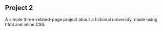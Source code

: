 ## Project 2

A simple three-related-page project about a fictional university, made using html and inline CSS. 
